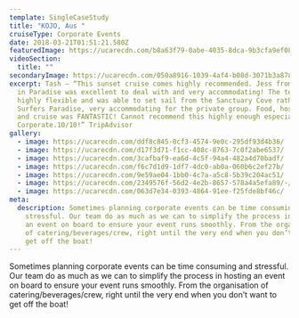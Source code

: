 ```yaml
---
template: SingleCaseStudy
title: "KOJO, Aus "
cruiseType: Corporate Events
date: 2018-03-21T01:51:21.580Z
featuredImage: https://ucarecdn.com/b8a63f79-0abe-4035-8dca-9b3cfa9ef086/-/crop/1063x861/0,83/-/preview/
videoSection:
  title: ""
secondaryImage: https://ucarecdn.com/050a8916-1039-4af4-b08d-3071b3a878b4/
excerpt: Tash – “This sunset cruise comes highly recommended. Jess from Sailing
  in Paradise was excellent to deal with and very accommodating! The team were
  highly flexible and was able to set sail from the Sanctuary Cove rather than
  Surfers Paradise, very accommodating for the private group. Food, hospitality
  and cruise was FANTASTIC! Cannot recommend this highly enough especially for
  Corporate.10/10!” TripAdvisor
gallery:
  - image: https://ucarecdn.com/ddf8c845-0cf3-4574-9e0c-295df93d4b36/
  - image: https://ucarecdn.com/d17f3d71-f1cc-408c-8763-7c0f2abe6537/
  - image: https://ucarecdn.com/3cafbaf9-ea6d-4c5f-94a4-482a4d70badf/
  - image: https://ucarecdn.com/f6c7d1d9-1df7-4dc0-ab0a-060b6c2ef27b/
  - image: https://ucarecdn.com/9e59ae04-1bb0-4c7a-a5c8-5b39c204ac51/
  - image: https://ucarecdn.com/2349576f-56d2-4e2b-8657-578a4a5efa89/-/crop/1068x1231/0,369/-/preview/
  - image: https://ucarecdn.com/063d7e34-0393-4864-91ee-f25fde8bf46c/
meta:
  description: Sometimes planning corporate events can be time consuming and
    stressful. Our team do as much as we can to simplify the process in hosting
    an event on board to ensure your event runs smoothly. From the organisation
    of catering/beverages/crew, right until the very end when you don’t want to
    get off the boat!
---
```

Sometimes planning corporate events can be time consuming and stressful. Our team do as much as we can to simplify the process in hosting an event on board to ensure your event runs smoothly. From the organisation of catering/beverages/crew, right until the very end when you don’t want to get off the boat!
